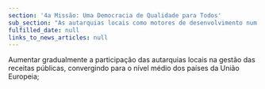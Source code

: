 ```yaml
---
section: '4a Missão: Uma Democracia de Qualidade para Todos'
sub_section: "As autarquias locais como motores de desenvolvimento num país descentralizado"
fulfilled_date: null
links_to_news_articles: null
---
```


Aumentar gradualmente a participação das autarquias locais na gestão das receitas públicas, convergindo para o nível médio dos países da União Europeia;